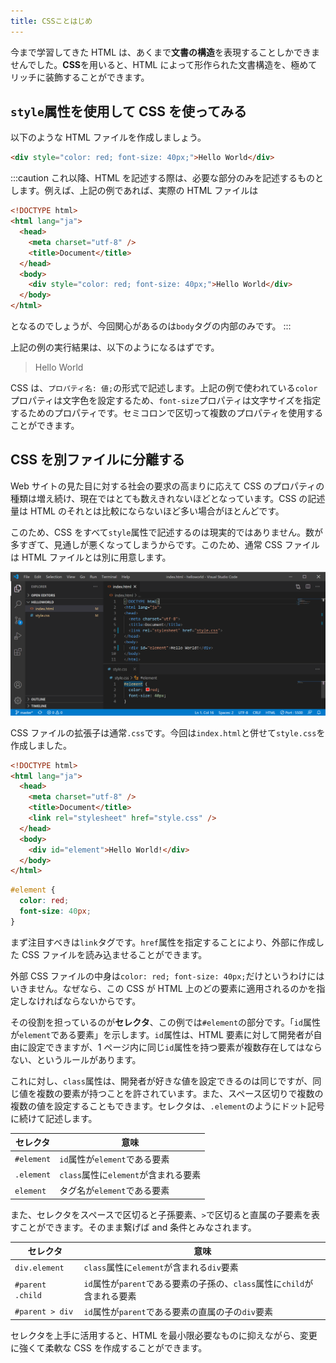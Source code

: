 ```yaml
---
title: CSSことはじめ
---
```


今まで学習してきた HTML は、あくまで**文書の構造**を表現することしかできませんでした。**CSS**を用いると、HTML によって形作られた文書構造を、極めてリッチに装飾することができます。

## `style`属性を使用して CSS を使ってみる

以下のような HTML ファイルを作成しましょう。

```html
<div style="color: red; font-size: 40px;">Hello World</div>
```

:::caution
これ以降、HTML を記述する際は、必要な部分のみを記述するものとします。例えば、上記の例であれば、実際の HTML ファイルは

```html
<!DOCTYPE html>
<html lang="ja">
  <head>
    <meta charset="utf-8" />
    <title>Document</title>
  </head>
  <body>
    <div style="color: red; font-size: 40px;">Hello World</div>
  </body>
</html>
```

となるのでしょうが、今回関心があるのは`body`タグの内部のみです。
:::

上記の例の実行結果は、以下のようになるはずです。

> <div style={{ color: "red", fontSize: "40px", margin: 0 }}>Hello World</div>

CSS は、`プロパティ名: 値;`の形式で記述します。上記の例で使われている`color`プロパティは文字色を設定するため、`font-size`プロパティは文字サイズを指定するためのプロパティです。セミコロンで区切って複数のプロパティを使用することができます。

## CSS を別ファイルに分離する

Web サイトの見た目に対する社会の要求の高まりに応えて CSS のプロパティの種類は増え続け、現在ではとても数えきれないほどとなっています。CSS の記述量は HTML のそれとは比較にならないほど多い場合がほとんどです。

このため、CSS をすべて`style`属性で記述するのは現実的ではありません。数が多すぎて、見通しが悪くなってしまうからです。このため、通常 CSS ファイルは HTML ファイルとは別に用意します。

![CSSを別ファイルに分離する](12/separate-html-css.png)

CSS ファイルの拡張子は通常`.css`です。今回は`index.html`と併せて`style.css`を作成しました。

```html title="index.html"
<!DOCTYPE html>
<html lang="ja">
  <head>
    <meta charset="utf-8" />
    <title>Document</title>
    <link rel="stylesheet" href="style.css" />
  </head>
  <body>
    <div id="element">Hello World!</div>
  </body>
</html>
```

```css title="style.css"
#element {
  color: red;
  font-size: 40px;
}
```

まず注目すべきは`link`タグです。`href`属性を指定することにより、外部に作成した CSS ファイルを読み込ませることができます。

外部 CSS ファイルの中身は`color: red; font-size: 40px;`だけというわけにはいきません。なぜなら、この CSS が HTML 上のどの要素に適用されるのかを指定しなければならないからです。

その役割を担っているのが**セレクタ**、この例では`#element`の部分です。「`id`属性が`element`である要素」を示します。`id`属性は、HTML 要素に対して開発者が自由に設定できますが、1 ページ内に同じ`id`属性を持つ要素が複数存在してはならない、というルールがあります。

これに対し、`class`属性は、開発者が好きな値を設定できるのは同じですが、同じ値を複数の要素が持つことを許されています。また、スペース区切りで複数の複数の値を設定することもできます。セレクタは、`.element`のようにドット記号に続けて記述します。

| セレクタ   | 意味                                 |
| ---------- | ------------------------------------ |
| `#element` | `id`属性が`element`である要素        |
| `.element` | `class`属性に`element`が含まれる要素 |
| `element`  | タグ名が`element`である要素          |

また、セレクタをスペースで区切ると子孫要素、`>`で区切ると直属の子要素を表すことができます。そのまま繋げば and 条件とみなされます。

| セレクタ         | 意味                                                                     |
| ---------------- | ------------------------------------------------------------------------ |
| `div.element`    | `class`属性に`element`が含まれる`div`要素                                |
| `#parent .child` | `id`属性が`parent`である要素の子孫の、`class`属性に`child`が含まれる要素 |
| `#parent > div`  | `id`属性が`parent`である要素の直属の子の`div`要素                        |

セレクタを上手に活用すると、HTML を最小限必要なものに抑えながら、変更に強くて柔軟な CSS を作成することができます。
